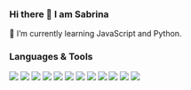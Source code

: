 ### Hi there 👋 I am Sabrina

🌱 I’m currently learning JavaScript and Python.

### Languages & Tools

<img src="https://img.shields.io/badge/-JavaScript-f7df1e?style=flat&logo=javascript&logoColor=black"> <img src="https://img.shields.io/badge/-Python-3776ab?style=flat&logo=python&logoColor=white"> <img src="https://img.shields.io/badge/-SQL-4DB33D?style=flat&logo=sql&logoColor=white"> <img src="https://img.shields.io/badge/-MongoDB-4DB33D?style=flat&logo=mongodb&logoColor=FFFFFF"> <img src="https://img.shields.io/badge/-HTML-e34f26?style=flat&logo=html5&logoColor=white"> <img src="https://img.shields.io/badge/-CSS-9400D3?style=flat&logo=css3&logoColor=white"> <img src="https://img.shields.io/badge/-Vue-132419?logo=vuedotjs"> <img src="http://img.shields.io/badge/-Node-430098?style=flat&logo=Node.js&logoColor=white"> <img src="https://img.shields.io/badge/-Express-787878?style=flat&logo=express&logoColor=ffffff"> <img src="https://img.shields.io/badge/-Figma-8e6ac4?style=flat&logo=figma&logoColor=ffffff"> <img src="http://img.shields.io/badge/-Linux-FCC624?style=flat&logo=linux&logoColor=black"> <img src="http://img.shields.io/badge/-Git-F05032?style=flat&logo=git&logoColor=FFFFFF"> 

               

<!--
**5a6r1na/5a6r1na** is a ✨ _special_ ✨ repository because its `README.md` (this file) appears on your GitHub profile.

Here are some ideas to get you started:

- 🔭 I’m currently working on ...
- 🌱 I’m currently learning ...
- 👯 I’m looking to collaborate on ...
- 🤔 I’m looking for help with ...
- 💬 Ask me about ...
- 📫 How to reach me: ...
- 😄 Pronouns: ...
- ⚡ Fun fact: ...

<img src="https://img.shields.io/badge/-Java-f89820?style=flat&logo=java&logoColor=white"> 
<img src="https://img.shields.io/badge/-JavaScript-f7df1e?style=flat&logo=javascript&logoColor=black"> 
<img src="https://img.shields.io/badge/-Python-3776ab?style=flat&logo=python&logoColor=white"> 
<img src="https://img.shields.io/badge/-C-00599c?style=flat&logo=c&logoColor=white"> 
<img src="http://img.shields.io/badge/-Swift-F05032?style=flat&logo=swift&logoColor=FFFFFF"> 
<img src="https://img.shields.io/badge/-SQL-4DB33D?style=flat&logo=sql&logoColor=white"> 
<img src="https://img.shields.io/badge/-MongoDB-4DB33D?style=flat&logo=mongodb&logoColor=FFFFFF"> 
<img src="https://img.shields.io/badge/-HTML-e34f26?style=flat&logo=html5&logoColor=white"> 
<img src="https://img.shields.io/badge/-CSS-9400D3?style=flat&logo=css3&logoColor=white"> 
<img src="http://img.shields.io/badge/-Node-430098?style=flat&logo=Node.js&logoColor=white"> 
<img src="https://img.shields.io/badge/-Express-787878?style=flat&logo=express&logoColor=ffffff"> 
<img src="https://img.shields.io/badge/-React-000000?style=flat&logo=react&logoColor=00c8ff"> 
<img src="https://img.shields.io/badge/-Bootstrap-563D7C?style=flat&logo=bootstrap&logoColor=white"> 
<img src="https://img.shields.io/badge/-Figma-cc6699?style=flat&logo=figma&logoColor=ffffff"> 
<img src="http://img.shields.io/badge/-Linux-FCC624?style=flat&logo=linux&logoColor=black"> 
<img src="http://img.shields.io/badge/-Git-F05032?style=flat&logo=git&logoColor=FFFFFF"> 
-->
